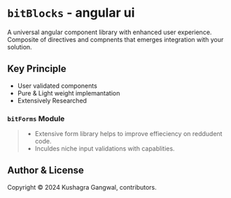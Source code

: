 # `bitBlocks` - angular ui 
A universal angular component library with enhanced user experience.
Composite of directives and compnents that emerges integration with your solution.


## Key Principle
- User validated components
- Pure & Light weight implemantation  
- Extensively Researched 

### `bitForms` Module
> - Extensive form library helps to improve effieciency on reddudent code.
> - Inculdes niche input validations with capablities.






## Author & License
Copyright © 2024 Kushagra Gangwal, contributors.  